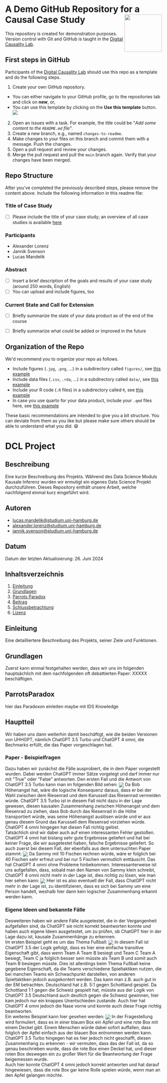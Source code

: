 # A Demo GitHub Repository for a Causal Case Study <a href="https://digitalcausalitylab.github.io/"><img src="figures/logo.png" align="right" width = "120" /></a>

This repository is created for demonstration purposes. Version control with Git and GitHub is taught in the [Digital Causality Lab](https://digitalcausalitylab.github.io/).

## First steps in GitHub

Participants of the [Digital Causality Lab](https://digitalcausalitylab.github.io/) should use this repo as a template and do the following steps.

1. Create your own GitHub repository.
  * You can either navigate to your GitHub profile, go to the repositories tab and click on **new**, or, 
  * You can use this template by clicking on the **Use this template** button.
![](figures/use_template_button.png)
2. Open an issues with a task. For example, the title could be "*Add some content to the `README.md` file*".
3. Create a new branch, e.g., named `changes-to-readme`.
4. Make changes to your files on this branch and commit them with a message. Push the changes.
5. Open a pull request and review your changes.
6. Merge the pull request and pull the `main` branch again. Verify that your changes have been merged.


## Repo Structure

After you've completed the previously described steps, please remove the content above. Include the following information in this readme file:

### Title of Case Study

- [ ] Please include the title of your case study; an overview of all case studies is available [here](https://github.com/DigitalCausalityLab/causal-case-studies/issues)

### Participants
- Alexander Lorenz
- Jannik Svenson
- Lucas Mandelik

### Abstract

- [ ] Insert a brief description of the goals and results of your case study (around 250 words, English)
- [ ] You can upload and include figures, too

### Current State and Call for Extension

- [ ] Briefly summarize the state of your data product as of the end of the course
- [ ] Briefly summarize what could be added or improved in the future


## Organization of the Repo

We'd recommend you to organize your repo as follows.

* Include figures (`.jpg`, `.png`, ...) in a subdirectory called `figures/`, see [this example](figures/logo.png)
* Include data files (`.csv`, `.rda`, ...) in a subdirectory called `data/`, see [this example](data/experiment_data_counterfactual.rda)
* Include your R code (`.R` files) in a subdirectory called `R`, see [this example](R/my_function.R)
* In case you use quarto for your data product, include your `.qmd` files here, see [this example](demo_repo.qmd)

These basic recommendations are intended to give you a bit structure. You can deviate from them as you like but please make sure others should be able to understand what you did. 😄

# DCL Project

## Beschreibung
Eine kurze Beschreibung des Projekts.
Während des Data Science Moduls Kausale Inferenz wurden wir ermutigt ein eigenes Data Science Projekt durchzuführen. Dieses Repository enthält unsere Arbeit, welche nachfolgend einmal kurz eingeführt wird.

## Autoren
- [lucas.mandelik@studium.uni-hamburg.de](mailto:lucas.mandelik@studium.uni-hamburg.de)
- [alexander.lorenz@studium.uni-hamburg.de](mailto:alexander.lorenz@studium.uni-hamburg.de)
- [jannik.svenson@studium.uni-hamburg.de](mailto:jannik.svenson@studium.uni-hamburg.de)

## Datum
Datum der letzten Aktualisierung: 26. Juni 2024

## Inhaltsverzeichnis
1. [Einleitung](#einleitung)
2. [Grundlagen](#grundlagen)
3. [Parrots Paradox](#parrotsparadox)
4. [Beitrag](#beitrag)
5. [Schlussbetrachtung](#schlussbetrachtung)
6. [Lizenz](#lizenz)

## Einleitung
Eine detailliertere Beschreibung des Projekts, seiner Ziele und Funktionen.

## Grundlagen
Zuerst kann einmal festgehalten werden, dass wir uns im folgenden hauptsächlich mit dem nachfolgenden oft debattierten Paper: XXXXX beschäftigen.

## ParrotsParadox
hier das Paradoxon einleiten maybe mit IDS Knowledge

## Hauptteil
Wir haben uns dann weiterhin damit beschäftigt, wie die beiden Versionen von UHHGPT, nämlich ChatGPT 3.5 Turbo und ChatGPT 4 omni, die Bechmarks erfüllt, die das Paper vorgeschlagen hat.  

### Paper - Beispielfragen
Dazu haben wir zunächst die Fälle ausprobiert, die in dem Paper vorgestellt wurden. Dabei werden ChatGPT immer Sätze vorgelegt und darf immer nur mit "True" oder "False" antworten. Den ersten Fall und die Antwort von ChatGPT 3.5 Turbo kann man im folgenden Bild sehen:
<img src="LLM Fails\Edge Cases\Fail heights.png" align="center" width = "\textwidth" />
Da Bob Höhenangst hat, wäre die logische Konsequenz daraus, dass er bei der Wahl zwischen dem Riesenrad und dem Karussell das Riesenrad vermeiden würde. ChatGPT 3.5 Turbo ist in diesem Fall nicht dazu in der Lage gewesen, diesen kausalen Zusammenhang zwischen Höhenangst und dem Riesenrad zu ziehen, dass Bob durch das Riesenrad in die Höhe transportiert würde, was seine Höhenangst auslösen würde und er aus genau diesem Grund das Karussell dem Riesenrad vorziehen würde. ChatGPT 4 omni hingegen hat diesen Fall richtig gelöst.  
Tatsächlich sind wir dabei auch auf einen interessanten Fehler gestoßen. ChatGPT 4 omni hat bislang sehr gute Ergebnisse geliefert und hat bei keiner Frage, die wir ausgetestet haben, falsche Ergebnisse geliefert. So auch zuerst bei diesem Fall, der ebenfalls aus dem untersuchten Paper stammt:
<img src="LLM Fails\Academic Paper Cases\fish correct.png" align="center" width = "\textwidth" />
Da Sammy mit 10 Fischen rechnen würde, wäre er folglich bei 40 Fischen sehr erfreut und bei nur 5 Fischen vermutlich enttäuscht. Das hat ChatGPT 4 omni ohne Probleme hinbekommen. Interessanterweise ist uns aufgefallen, dass, sobald man den Namen von Sammy klein schreibt, ChatGPT 4 omni nicht mehr in der Lage ist, dies richtig zu lösen, wie man hier sehen kann:
<img src="LLM Fails\Academic Paper Cases\4.0 Fail.png" align="center" width = "\textwidth" />
Hier ist es also eventuell der Fall, dass ChatGPT nicht mehr in der Lage ist, zu identifizieren, dass es sich bei Sammy um eine Person handelt, weshalb hier dann kein logischer Zusammenhang erkannt werden kann.

### Eigene Ideen und bekannte Fälle
Desweiteren haben wir andere Fälle ausgetestet, die in der Vergangenheit aufgefallen sind, da ChatGPT sie nicht korrekt beantworten konnte und haben auch eigene Ideen ausgetestet, um zu prüfen, ob ChatGPT hier in der Lage dazu ist, kausale Zusammenhänge zu erkennen.  
Im ersten Beispiel geht es um das Thema Fußball:
<img src="LLM Fails\Edge Cases\3.5 Fail Fussball.png" align="center" width = "\textwidth" />
In diesem Fall ist ChatGPT 3.5 der Logik gefolgt, dass es hier eine einfache transitive Eigenschaft gibt, dass wenn Team A Team B besiegt und Team C Team A besiegt, Team C ja folglich besser sein müsste als Team B und somit auch Team B besiegen müsste. Dies ist allerdings beim Thema Fußball keine gegebene Eigenschaft, da die Teams verschiedene Spieltaktiken nutzen, die bei manchen Teams ein Schwachpunkt darstellen, von anderen Spieltaktiken jedoch ausgekontert werden. Das kann man z.B. auch gut in der EM betrachten. Deutschland hat z.B. 5:1 gegen Schottland gespiel. Da Schottland 1:1 gegen die Schweiz gespielt hat, müsste aus der Logik von ChatGPT 3.5 Deutschland auch deutlich gegen die Schweiz gewinnen, hier kam jedoch nur ein knappes Unentschieden zustande. Auch hier hat ChatGPT 4 omni jedoch die Nase vorne und konnte auch diese Frage richtig beantworten.  
Ein weiteres Beispiel kann hier gesehen werden:
<img src="LLM Fails\Edge Cases\Fail Box.png" align="center" width = "\textwidth" />
In der Fragestellung wird formuliert, dass es in einer blauen Box ein Apfel und eine rote Box mit einem Deckel gibt. Einem Menschen würde dabei sofort auffallen, dass folglich der Apfel einfach aus der blauen Box entnommen werden kann. ChatGPT 3.5 Turbo hingegen hat es hier jedoch nicht geschafft, diesen Zusammenhang zu erkennen - wir vermuten, dass das der Fall ist, da so genau beschrieben wurde, dass die rote Box einen Deckel hat, und dieser roten Box deswegen ein zu großer Wert für die Beantwortung der Frage beigemessen wurde.  
Auch hier konnte ChatGPT 4 omni jedoch korrekt antworten und hat darauf hingewiesen, dass die rote Box gar keine Rolle spielen würde, wenn man an den Apfel gelangen möchte. 

